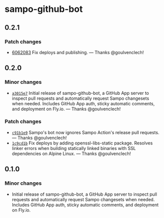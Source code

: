 # sampo-github-bot

## 0.2.1

### Patch changes

- [6062083](https://github.com/bruits/sampo/commit/6062083ae20e3bcea6c1f4f00d6b58cf790cd9f1) Fix deploys and publishing. — Thanks @goulvenclech!


## 0.2.0

### Minor changes

- [`a3015e7`](https://github.com/bruits/sampo/commit/a3015e7c06ac24394f018b8ec2aed4e971ae7f4b) Initial release of sampo-github-bot, a GitHub App server to inspect pull requests and automatically request Sampo changesets when needed. Includes GitHub App auth, sticky automatic comments, and deployment on Fly.io. — Thanks @goulvenclech!

### Patch changes

- [`c91b1e9`](https://github.com/bruits/sampo/commit/c91b1e9b494476a806108a3f7878b511ace9995c) Sampo's bot now ignores Sampo Action's release pull requests. — Thanks @goulvenclech!
- [`1c9cd1b`](https://github.com/bruits/sampo/commit/1c9cd1bccd779b377517012f25479d0b0885a66b) Fix deploys by adding openssl-libs-static package. Resolves linker errors when building statically linked binaries with SSL dependencies on Alpine Linux. — Thanks @goulvenclech!


## 0.1.0

### Minor changes

- Initial release of sampo-github-bot, a GitHub App server to inspect pull requests and automatically request Sampo changesets when needed. Includes GitHub App auth, sticky automatic comments, and deployment on Fly.io.

